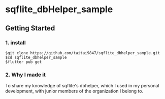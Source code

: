 # sqflite_dbHelper_sample

## Getting Started
### 1. install

```
$git clone https://github.com/taitai9847/sqflite_dbhelper_sample.git
$cd sqflite_dbhelper_sample
$flutter pub get
```

### 2. Why I made it
To share my knowledge of sqflite's dbhelper, which I used in my personal development, with junior members of the organization I belong to.

